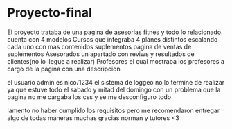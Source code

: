 # Proyecto-final
El proyecto trataba de una pagina de asesorias fitnes y todo lo relacionado.
cuenta con 4 modelos Cursos que integraba 4 planes distintos escalando cada uno con mas contenidos
suplementos pagina de ventas de suplementos
Asesorados un apartado con reviws y resultados de clientes(no lo llegue a realizar)
Profesores el cual mostraba los profesores a cargo de la pagina con una descripcion

el usuario admin es nico/1234
el sistema de loggeo no lo termine de realizar ya que estuve todo el sabado y mitad del domingo
con un problema que la pagina no me cargaba los css y se me desconfiguro todo

lamento no haber cumplido los requisitos pero me recomendaron entregar algo de todas maneras
muchas gracias norman y tutores <3


